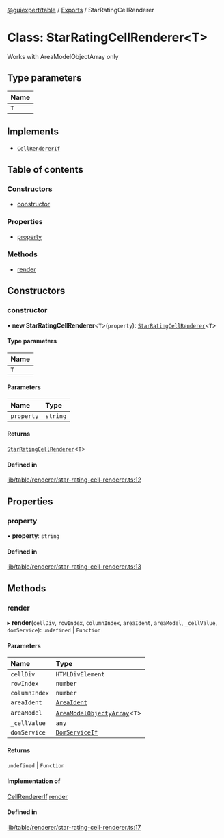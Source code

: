 [@guiexpert/table](../README.md) / [Exports](../modules.md) / StarRatingCellRenderer

# Class: StarRatingCellRenderer\<T\>

Works with AreaModelObjectArray only

## Type parameters

| Name |
| :------ |
| `T` |

## Implements

- [`CellRendererIf`](../interfaces/CellRendererIf.md)

## Table of contents

### Constructors

- [constructor](StarRatingCellRenderer.md#constructor)

### Properties

- [property](StarRatingCellRenderer.md#property)

### Methods

- [render](StarRatingCellRenderer.md#render)

## Constructors

### constructor

• **new StarRatingCellRenderer**\<`T`\>(`property`): [`StarRatingCellRenderer`](StarRatingCellRenderer.md)\<`T`\>

#### Type parameters

| Name |
| :------ |
| `T` |

#### Parameters

| Name | Type |
| :------ | :------ |
| `property` | `string` |

#### Returns

[`StarRatingCellRenderer`](StarRatingCellRenderer.md)\<`T`\>

#### Defined in

[lib/table/renderer/star-rating-cell-renderer.ts:12](https://github.com/guiexperttable/ge-table/blob/7d8ffe2/libs/table/src/lib/table/renderer/star-rating-cell-renderer.ts#L12)

## Properties

### property

• **property**: `string`

#### Defined in

[lib/table/renderer/star-rating-cell-renderer.ts:13](https://github.com/guiexperttable/ge-table/blob/7d8ffe2/libs/table/src/lib/table/renderer/star-rating-cell-renderer.ts#L13)

## Methods

### render

▸ **render**(`cellDiv`, `rowIndex`, `columnIndex`, `areaIdent`, `areaModel`, `_cellValue`, `domService`): `undefined` \| `Function`

#### Parameters

| Name | Type |
| :------ | :------ |
| `cellDiv` | `HTMLDivElement` |
| `rowIndex` | `number` |
| `columnIndex` | `number` |
| `areaIdent` | [`AreaIdent`](../modules.md#areaident) |
| `areaModel` | [`AreaModelObjectyArray`](AreaModelObjectyArray.md)\<`T`\> |
| `_cellValue` | `any` |
| `domService` | [`DomServiceIf`](../interfaces/DomServiceIf.md) |

#### Returns

`undefined` \| `Function`

#### Implementation of

[CellRendererIf](../interfaces/CellRendererIf.md).[render](../interfaces/CellRendererIf.md#render)

#### Defined in

[lib/table/renderer/star-rating-cell-renderer.ts:17](https://github.com/guiexperttable/ge-table/blob/7d8ffe2/libs/table/src/lib/table/renderer/star-rating-cell-renderer.ts#L17)
